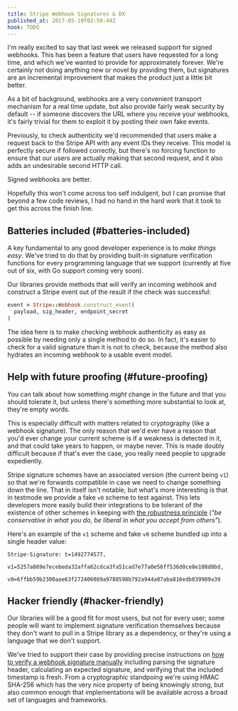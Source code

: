 ```yaml
---
title: Stripe Webhook Signatures & DX
published_at: 2017-05-10T02:59:44Z
hook: TODO
---
```


I'm really excited to say that last week we released
support for signed webhooks. This has been a feature that
users have requested for a long time, and which we've
wanted to provide for approximately forever. We're
certainly not doing anything new or novel by providing
them, but signatures are an incremental improvement that
makes the product just a little bit better.

As a bit of background, webhooks are a very convenient
transport mechanism for a real time update, but also
provide fairly weak security by default -- if someone
discovers the URL where you receive your webhooks, it's
fairly trivial for them to exploit it by posting their own
fake events.

Previously, to check authenticity we'd recommended that
users make a request back to the Stripe API with any event
IDs they receive. This model is perfectly secure if
followed correctly, but there's no forcing function to
ensure that our users are actually making that second
request, and it also adds an undesirable second HTTP call.

Signed webhooks are better.

Hopefully this won't come across too self indulgent, but I
can promise that beyond a few code reviews, I had no hand
in the hard work that it took to get this across the finish
line.

## Batteries included (#batteries-included)

A key fundamental to any good developer experience is to
_make things easy_. We've tried to do that by providing
built-in signature verification functions for every
programming language that we support (currently at five out of
six, with Go support coming very soon).

Our libraries provide methods that will verify an incoming
webhook and construct a Stripe event out of the result if
the check was successful:

``` ruby
event = Stripe::Webhook.construct_event(
  payload, sig_header, endpoint_secret
)
```

The idea here is to make checking webhook authenticity as
easy as possible by needing only a single method to do so.
In fact, it's easier to check for a valid signature than it
is not to check, because the method also hydrates an
incoming webhook to a usable event model.

## Help with future proofing (#future-proofing)

You can talk about how something *might* change in the
future and that you should tolerate it, but unless there's
something more substantial to look at, they're empty words.

This is especially difficult with matters related to
cryptography (like a webhook signature). The only reason
that we'd ever have a reason that you'd ever change your
current scheme is if a weakness is detected in it, and that
could take years to happen, or maybe never. This is made
doubly difficult because if that's ever the case, you
really need people to upgrade expediently.

Stripe signature schemes have an associated version (the
current being `v1`) so that we're forwards compatible in
case we need to change something down the line. That in
itself isn't notable, but what's more interesting is that
in testmode we provide a fake `v0` scheme to test against.
This lets developers more easily build their integrations
to be tolerant of the existence of other schemes in keeping
with [the robustness principle][robustness] (_"be
conservative in what you do, be liberal in what you accept
from others"_).

Here's an example of the `v1` scheme and fake `v0` scheme
bundled up into a single header value:

```
Stripe-Signature: t=1492774577,
    v1=5257a869e7ecebeda32affa62cdca3fa51cad7e77a0e56ff536d0ce8e108d8bd,
    v0=6ffbb59b2300aae63f272406069a9788598b792a944a07aba816edb039989a39
```

## Hacker friendly (#hacker-friendly)

Our libraries will be a good fit for most users, but not
for every user; some people will want to implement
signature verification themselves because they don't want
to pull in a Stripe library as a dependency, or they're using
a language that we don't support.

We've tried to support their case by providing precise
instructions on [how to verify a webhook signature
manually][verify-manually] including parsing the signature
header, calculating an expected signature, and verifying
that the included timestamp is fresh. From a cryptographic
standpoing we're using HMAC SHA-256 which has the very nice
property of being knowingly strong, but also common enough
that implementations will be available across a broad set
of languages and frameworks.

[libraries]: https://stripe.com/docs/webhooks#verify-official-libraries
[robustness]: https://en.wikipedia.org/wiki/Robustness_principle
[verify-manually]: https://stripe.com/docs/webhooks#verify-manually
